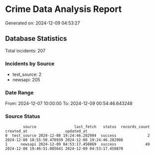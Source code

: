# Crime Data Analysis Report

Generated on: 2024-12-09 04:53:27

## Database Statistics

Total incidents: 207

### Incidents by Source

- test_source: 2
- newsapi: 205

### Date Range

From: 2024-12-07 10:00:00
To: 2024-12-09 00:54:46.643248

### Source Status

```
        source                 last_fetch   status  records_count                 created_at                 updated_at
0  test_source 2024-12-08 19:24:46.282984  success              2 2024-12-08 18:55:50.476939 2024-12-08 19:24:46.282986
1      newsapi 2024-12-09 04:53:17.450869  success             49 2024-12-08 19:46:51.085641 2024-12-09 04:53:17.450870
```

